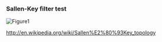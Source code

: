 ### Sallen-Key filter test

![Figure1](https://raw.github.com/fukuroder/Reaktor_Files/master/sallen-key-test/screenshot.png)

http://en.wikipedia.org/wiki/Sallen%E2%80%93Key_topology
